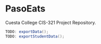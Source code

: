 # PasoEats
Cuesta College CIS-321 Project Repository.

```java
TODO: exportData();
TODO: exportStudentData();
```
